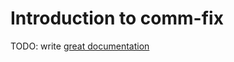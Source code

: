 # Introduction to comm-fix

TODO: write [great documentation](http://jacobian.org/writing/what-to-write/)

